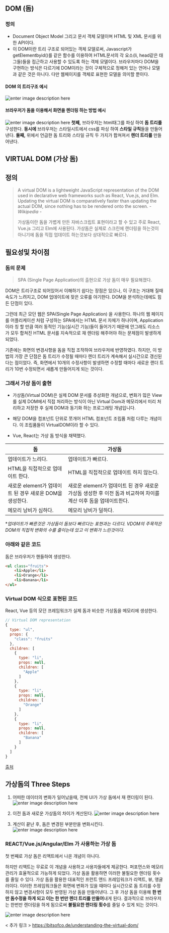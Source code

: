 
## DOM (돔) 
### 정의
- Document Object Model 그리고 문서 객체 모델이며 HTML 및 XML 문서를 위한 API이다.  
- 이 DOM이란 트리 구조로 되어있는 객체 모델로써, Javascript가 getElementbyid()를 같은 함수를 이용하여 HTML문서의 각 요소(li, head같은 태그들)들을 접근하고 사용할 수 있도록 하는 객체 모델이다. 브라우저마다 DOM을 구현하는 방식은 다르기에 DOM이라는 것이 구체적으로 정해저 있는 언어나 모델과 같은 것은 아니다. 다만 웹페이지를 객체로 표현한 모델을 의미할 뿐이다.

#### DOM 의 트리구조 예시
![enter image description here](https://miro.medium.com/max/486/1*LA6AXbzvC0IQ_d2H8v3NCw.gif)

#### 	브라우저가 돔을 이용해서 화면을 렌더링 하는 방법 예시 
![enter image description here](https://img1.daumcdn.net/thumb/R1280x0/?scode=mtistory2&fname=https://blog.kakaocdn.net/dn/cLx0Fj/btqzEC7eCe7/pOWQArZDNwHiQrvrdTDqdk/img.png)
**첫째,**  브라우저는 html태그를 파싱 하여  **돔 트리를**  구성한다.
**동시에**  브라우저는 스타일시트에서 css를 파싱 하여  **스타일 규칙**들을 만들어낸다.
**둘째,**  위에서 언급한 돔 트리와 스타일 규칙 두 가지가 합쳐져서  **렌더 트리를**  만들어낸다.


## VIRTUAL DOM (가상 돔) 

## 정의 

> A virtual DOM is a lightweight JavaScript representation of the DOM used in declarative web frameworks such as React, Vue.js, and Elm. Updating the virtual DOM is comparatively faster than updating the actual DOM, since nothing has to be rendered onto the screen. *- Wikipedia -*
> 
> 가상돔이란 돔을 가볍게 만든 자바스크립트 표현이라고 할 수 있고 주로 React, Vue.js 그리고 Elm에 사용된다. 가상돔은 실제로 스크린에 랜더링을 하는것이 아니기에 돔을 직접 업데이트 하는것보다 상대적으로 빠르다.

## 필요성및 차이점 

### 돔의 문제

> SPA (Single Page Application)의 출현으로 가상 돔이 매우 필요해졌다. 

DOM은 트리구조로 되어있어서 이해하기 쉽다는 장점은 있으나, 이 구조는 거대해 질때 속도가 느려지고, DOM 업데이트에 잦은 오류를 야기한다. DOM을 분석하는데에도 힘든 단점이 있다. 

그런데 최근 모던 웹은 SPA(Single Page Application) 을 사용한다. 하나의 웹 페이지를 어플리케이션 처럼 구성하는 SPA에서는 HTML 문서 자체가 하나이며, Application이라 칭 할 만큼 여러 동적인 기능(실시간 기능)들이 들어가기 때문에 안그래도 리소스가 모두 합쳐진 HTML 문서를 지속적으로 재 렌더링 해주어야 하는 문제점이 발생하게 되었다. 

기존에는 화면의 변경사항을 돔을 직접 조작하여 브라우저에 반영하였다. 하지만, 이 방법의 가장 큰 단점은 돔 트리가 수정될 때마다 렌더 트리가 계속해서 실시간으로 갱신된다는 점이었다. 즉, 화면에서 10개의 수정사항이 발생하면 수정할 때마다 새로운 랜더 트리가 10번 수정되면서 새롭게 만들어지게 되는 것이다.

### 그래서 가상 돔이 출현 

 - 가상돔(Virtual DOM)은 실제 DOM 문서를 추상화한 개념으로, 변화가 많은 View를 실제 DOM에서 직접 처리하는 방식이 아닌 Virtual Dom과 메모리에서 미리 처리하고 저장한 후 실제 DOM과 동기화 하는 프로그래밍 개념입니다.
   
 - 해당 DOM을 컴포넌트 단위로 쪼개어 HTML 컴포넌트 조립품 처럼 다루는 개념이다. 이 조립품들이 VirtualDOM이라 할 수 있다.

- Vue, React는 가상 돔 방식을 채택했다. 


|돔|가상돔|
|--|--|
|업데이트가 느리다.|업데이트가 빠르다.|
|HTML을 직접적으로 업데이트 한다.| HTML을 직접적으로 업데이트 하지 않는다.|
|새로운 element가 업데이트 된 경우 새로운 DOM을 생성한다.|새로운 element가 업데이트 된 경우 새로운 가상돔 생성한 후 이전 돔과 비교하여 차이를 계산 이후 돔을 업데이트한다.|
|메모리 낭비가 심하다.|메모리 낭비가 덜하다.|

**업데이트가 빠른것은 가상돔이 돔보다 빠르다는 표현과는 다르다.* 
*VDOM의 주목적은 DOM의 직접적 변화의 수를 줄이는데 있고 이 변화가 느린것이다.* 

### 아래와 같은 코드
돔은 브라우저가 핸들하여 생성한다. 
``` html
<ul class="fruits">
    <li>Apple</li>
    <li>Orange</li>
    <li>Banana</li>
</ul>
```
### Virtual DOM 식으로 표현된 코드 
React, Vue 등의 모던 프레임워크가 실제 돔과 비슷한 가상돔을 메모리에 생성한다. 
```javascript
// Virtual DOM representation
{
  type: "ul",
  props: {
    "class": "fruits"
  },
  children: [
    {
      type: "li",
      props: null,
      children: [
        "Apple"
      ]
    },
    {
      type: "li",
      props: null,
      children: [
        "Orange"
      ]
    },
    {
      type: "li",
      props: null,
      children: [
        "Banana"
      ]
    }
  ]
}
```
[출처](https://dev.to/karthikraja34/what-is-virtual-dom-and-why-is-it-faster-14p9)



## 가상돔의 Three Steps
1. 어떠한 데이터의 변화가 일어났을때, 전체 UI가 가상 돔에서 재 랜더링이 된다.  
![enter image description here](https://www.edureka.co/blog/wp-content/uploads/2017/08/1dom.png)

2. 이전 돔과 새로운 가상돔의 차이가 계산된다. 
![enter image description here](https://www.edureka.co/blog/wp-content/uploads/2017/08/2dom.png)

3. 계산이 끝난 후, 돔은 변경된 부분만을 변화시킨다. 
![enter image description here](https://www.edureka.co/blog/wp-content/uploads/2017/08/3dom.png)


### REACT/Vue.js/Angular/Elm 가 사용하는 가상 돔
첫 번째로 가상 돔은 리액트에서 나온 개념이 아니다. 

하지만 리액트는 무료로 이 개념을 사용하고 사용자들에게 제공한다. 퍼포먼스와  메모리 관리가 효율적으로 가능하게 되었다. 가상 돔을 활용하면 이러한 불필요한 렌더링 횟수를 줄일 수 있다. 가상 돔을 활용한 대표적인 프런트 앤드 프레임워크가 리액트, 뷰, 앵귤러이다. 이러한 프레임워크들은 화면에 변화가 있을 때마다 실시간으로 돔 트리를 수정하지 않고 변경사항이 모두 반영된 가상 돔을 만들어낸다. 그 후 가상 돔을 이용해 **한 번만 돔수정을 하게 되고 이는 한 번만 렌더 트리를 만들어**내게 된다. 결과적으로 브라우저는 한번만 렌더링을 하게 됨으로써 **불필요한 렌더링 횟수**를 줄일 수 있게 되는 것이다.

![enter image description here](https://img1.daumcdn.net/thumb/R1280x0/?scode=mtistory2&fname=https://blog.kakaocdn.net/dn/bgW4xU/btqzFeLIjMG/yGgjkkr7mnMX9pyVRowywK/img.png)


< 추가 링크 >
https://bitsofco.de/understanding-the-virtual-dom/
